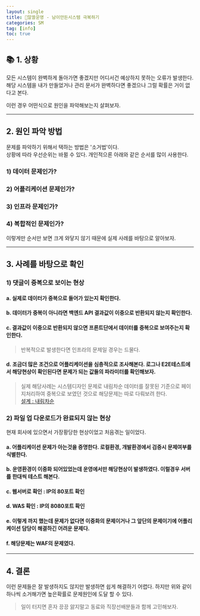```yaml
---
layout: single
title: 💼알쓸운영 - 남이만든시스템 극복하기
categories: SM
tag: [info]
toc: true
---
```


## 📚 1. 상황
모든 시스템이 완벽하게 돌아가면 좋겠지만 어디서건 예상하지 못하는 오류가 발생한다. 
해당 시스템을 내가 만들었거나 관리 문서가 완벽하다면 좋겠으나 그럴 확률은 거이 없다고 본다.

이런 경우 어떤식으로 원인을 파악해보는지 살펴보자.

---

## 2. 원인 파악 방법
문제를 파악하기 위해서 택하는 방법은 '소거법'이다.  
상황에 따라 우선순위는 바뀔 수 있다. 개인적으론 아래와 같은 순서를 많이 사용한다.

### 1) 데이터 문제인가? 

### 2) 어플리케이션 문제인가?

### 3) 인프라 문제인가?

### 4) 복합적인 문제인가?

이렇게만 순서만 보면 크게 와닿지 않기 때문에 실제 사례를 바탕으로 알아보자.

--- 

## 3. 사례를 바탕으로 확인
### 1) 댓글이 중복으로 보이는 현상

#### a. 실제로 데이터가 중복으로 들어가 있는지 확인한다.
#### b. 데이터가 중복이 아니라면 백엔드 API 결과값이 이중으로 반환되지 않는지 확인한다.
#### c. 결과값이 이중으로 반환되지 않으면 프론트단에서 데이터를 중복으로 보여주는지 확인한다.
> 반복적으로 발생한다면 인프라의 문제일 경우는 드물다.
#### d. 조금더 많은 조건으로 어플리케이션을 심층적으로 조사해본다. 로그나 E2E테스트에서 해당현상이 확인된다면 문제가 되는 값들의 파라미터를 확인해보자.
> 실제 해당사례는 시스템디자인 문제로 내림차순 데이터를 잘못된 기준으로 페이지처리하여 중복으로 보였던 것으로 해당문제는 따로 다뤄보려 한다.  
> [설계 : 내림차순](../systemdesign/systemdesign_내림차순.md)

### 2) 파일 업 다운로드가 완료되지 않는 현상
현재 회사에 있으면서 가장황당한 현상이었고 처음겪는 일이었다.

#### a. 어플리케이션 문제가 아는것을 증명한다. 로컬환경, 개발환경에서 검증시 문제여부를 식별한다.

#### b. 운영환경이 이중화 되어있었는데 운영에서만 해당현상이 발생하였다. 이럴경우 서버를 한대씩 테스트 해본다.

#### c. 웹서버로 확인 : IP의 80포트 확인

#### d. WAS 확인 : IP의 8080포트 확인

#### e. 이렇게 까지 했는데 문제가 없다면 이중화의 문제이거나 그 앞단의 문제이기에 어플리케이션 담당이 해결하긴 어려운 문제다.

#### f. 해당문제는 WAF의 문제였다.


---

## 4. 결론
이런 문제들은 잘 발생하지도 않지만 발생하면 쉽게 해결하기 어렵다. 하지만 위와 같이 하나씩 소거해가면 높은확률로 문제원인에 도달 할 수 있다.

> 일이 터지면 혼자 끙끙 앓지말고 동료와 직장선배분들과 함께 고민해보자. 